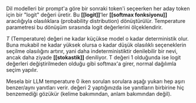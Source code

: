 Dil modelleri bir prompt'a göre bir sonraki token'i seçeerken her aday token için bir "logit" değeri üretir. Bu **[[logit]]**'ler **[[softmax fonksiyonu]]** aracılığıyla olasılıklara (probability distribution) dönüştürülür. Temperature parametresi bu dönüşüm sırasında logit değerlerini ölçeklendirir.

$T$ (Temperature) değeri ne kadar küçükse model o kadar deterministik olur. Buna mukabil ne kadar yüksek olursa o kadar düşük olasılıklı seçeneklerin seçilme olasılığını artırır, yani daha indeterministiktir denilebilir bir nevi, ancak daha ziyade **[[stokastik]]** deniliyor. T değeri 1 olduğunda ise logit değerleri değiştirilmeden olduğu gibi softmax'a girer, normal dağılımla seçim yapılır.

Mesela bir LLM temperature 0 iken sorulan sorulara aşağı yukarı hep aşırı benzer/aynı yanıtları verir. değeri 2 yaptığınızda ise yanıtların birbirine hiç benzemediği gözükür (kelime bakımından, anlam bakımından değil).